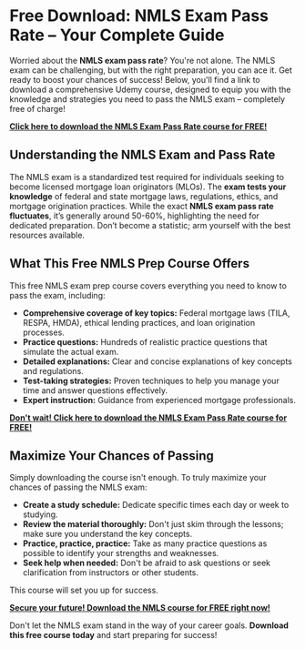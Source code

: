 # Free Download: NMLS Exam Pass Rate – Your Complete Guide

Worried about the **NMLS exam pass rate**? You're not alone. The NMLS exam can be challenging, but with the right preparation, you can ace it. Get ready to boost your chances of success! Below, you'll find a link to download a comprehensive Udemy course, designed to equip you with the knowledge and strategies you need to pass the NMLS exam – completely free of charge!

[**Click here to download the NMLS Exam Pass Rate course for FREE!**](https://udemywork.com/nmls-exam-pass-rate)

## Understanding the NMLS Exam and Pass Rate

The NMLS exam is a standardized test required for individuals seeking to become licensed mortgage loan originators (MLOs). The **exam tests your knowledge** of federal and state mortgage laws, regulations, ethics, and mortgage origination practices. While the exact **NMLS exam pass rate fluctuates**, it’s generally around 50-60%, highlighting the need for dedicated preparation. Don’t become a statistic; arm yourself with the best resources available.

## What This Free NMLS Prep Course Offers

This free NMLS exam prep course covers everything you need to know to pass the exam, including:

*   **Comprehensive coverage of key topics:** Federal mortgage laws (TILA, RESPA, HMDA), ethical lending practices, and loan origination processes.
*   **Practice questions:** Hundreds of realistic practice questions that simulate the actual exam.
*   **Detailed explanations:** Clear and concise explanations of key concepts and regulations.
*   **Test-taking strategies:** Proven techniques to help you manage your time and answer questions effectively.
*   **Expert instruction:** Guidance from experienced mortgage professionals.

[**Don't wait! Click here to download the NMLS Exam Pass Rate course for FREE!**](https://udemywork.com/nmls-exam-pass-rate)

## Maximize Your Chances of Passing

Simply downloading the course isn't enough. To truly maximize your chances of passing the NMLS exam:

*   **Create a study schedule:** Dedicate specific times each day or week to studying.
*   **Review the material thoroughly:** Don't just skim through the lessons; make sure you understand the key concepts.
*   **Practice, practice, practice:** Take as many practice questions as possible to identify your strengths and weaknesses.
*   **Seek help when needed:** Don't be afraid to ask questions or seek clarification from instructors or other students.

This course will set you up for success.

[**Secure your future! Download the NMLS course for FREE right now!**](https://udemywork.com/nmls-exam-pass-rate)

Don't let the NMLS exam stand in the way of your career goals. **Download this free course today** and start preparing for success!
